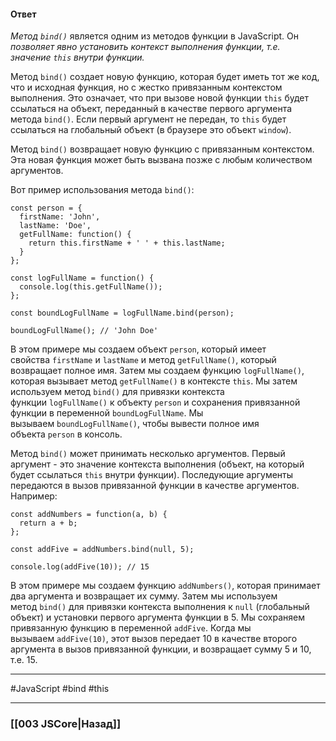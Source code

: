 #### Ответ

*Метод `bind()`* является одним из методов функции в JavaScript. Он *позволяет явно установить контекст выполнения функции, т.е. значение `this` внутри функции.*

Метод `bind()` создает новую функцию, которая будет иметь тот же код, что и исходная функция, но с жестко привязанным контекстом выполнения. Это означает, что при вызове новой функции `this` будет ссылаться на объект, переданный в качестве первого аргумента метода `bind()`. Если первый аргумент не передан, то `this` будет ссылаться на глобальный объект (в браузере это объект `window`).

Метод `bind()` возвращает новую функцию с привязанным контекстом. Эта новая функция может быть вызвана позже с любым количеством аргументов.

Вот пример использования метода `bind()`:

```
const person = {
  firstName: 'John',
  lastName: 'Doe',
  getFullName: function() {
    return this.firstName + ' ' + this.lastName;
  }
};

const logFullName = function() {
  console.log(this.getFullName());
};

const boundLogFullName = logFullName.bind(person);

boundLogFullName(); // 'John Doe'
```

В этом примере мы создаем объект `person`, который имеет свойства `firstName` и `lastName` и метод `getFullName()`, который возвращает полное имя. Затем мы создаем функцию `logFullName()`, которая вызывает метод `getFullName()` в контексте `this`. Мы затем используем метод `bind()` для привязки контекста функции `logFullName()` к объекту `person` и сохранения привязанной функции в переменной `boundLogFullName`. Мы вызываем `boundLogFullName()`, чтобы вывести полное имя объекта `person` в консоль.

Метод `bind()` может принимать несколько аргументов. Первый аргумент - это значение контекста выполнения (объект, на который будет ссылаться `this` внутри функции). Последующие аргументы передаются в вызов привязанной функции в качестве аргументов. Например:

```
const addNumbers = function(a, b) {
  return a + b;
};

const addFive = addNumbers.bind(null, 5);

console.log(addFive(10)); // 15
```

В этом примере мы создаем функцию `addNumbers()`, которая принимает два аргумента и возвращает их сумму. Затем мы используем метод `bind()` для привязки контекста выполнения к `null` (глобальный объект) и установки первого аргумента функции в 5. Мы сохраняем привязанную функцию в переменной `addFive`. Когда мы вызываем `addFive(10)`, этот вызов передает 10 в качестве второго аргумента в вызов привязанной функции, и возвращает сумму 5 и 10, т.е. 15.

___
 #JavaScript #bind #this 

___

### [[003 JSCore|Назад]]